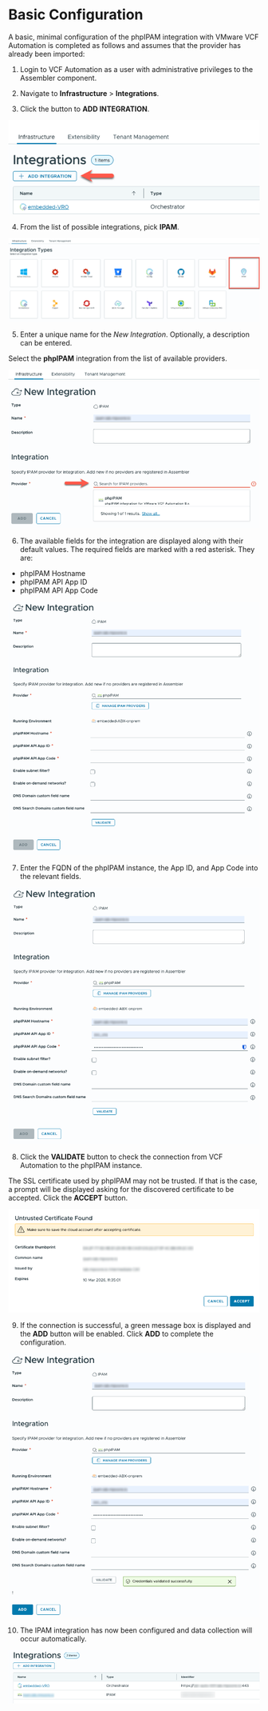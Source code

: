 # Basic Configuration

A basic, minimal configuration of the phpIPAM integration with VMware VCF Automation is completed as follows and assumes that the provider has already been imported:

1. Login to VCF Automation as a user with administrative privileges to the Assembler component.

2. Navigate to **Infrastructure** > **Integrations**.

3. Click the button to **ADD INTEGRATION**.

![Click the button to ADD INTEGRATION](img/install_addintegration.png)

4. From the list of possible integrations, pick **IPAM**.

![Select the IPAM integration](img/install_addintegration_ipam.png)

5. Enter a unique name for the *New Integration*. Optionally, a description can be entered.

Select the **phpIPAM** integration from the list of available providers.

![Select the IPAM integration and enter a name](img/configure_select_provider.png)

6. The available fields for the integration are displayed along with their default values. The required fields are marked with a red asterisk. They are:

- phpIPAM Hostname
- phpIPAM API App ID
- phpIPAM API App Code

![The default options for the provider](img/configure_provider_blank.png)

7. Enter the FQDN of the phpIPAM instance, the App ID, and App Code into the relevant fields.

![The minimum configuration for the provider](img/configure_provider_min.png)

8. Click the **VALIDATE** button to check the connection from VCF Automation to the phpIPAM instance.

The SSL certificate used by phpIPAM may not be trusted. If that is the case, a prompt will be displayed asking for the discovered certificate to be accepted. Click the **ACCEPT** button.

![Accept the untrusted certificate if prompted](img/configure_untrusted_cert.png)

9. If the connection is successful, a green message box is displayed and the **ADD** button will be enabled. Click **ADD** to complete the configuration.

![Click the ADD button to complete the configuration](img/configure_credentials_validated.png)

10. The IPAM integration has now been configured and data collection will occur automatically.

![Configuration is complete](img/configure_integration_added.png)